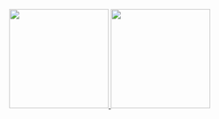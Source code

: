 
<!---
vinicussavillla/vinicussavillla is a ✨ special ✨ repository because its `README.md` (this file) appears on your GitHub profile.
You can click the Preview link to take a look at your changes.
--->
 <div>
  <a href="https://github.com/vinicussavillla">
      <img height="180em" src="https://github-readme-stats.vercel.app/api?username=vinicussavillla&show_icons=true&theme=dark&include_all_commits=true&count_private=true"/>
  <img height="180em" src="https://github-readme-stats.vercel.app/api/top-langs/?username=vinicussavillla&layout=compact&langs_count=16&theme=dark"/>
</div>
